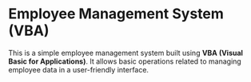 # Employee Management System (VBA)

This is a simple employee management system built using **VBA (Visual Basic for Applications)**. It allows basic operations related to managing employee data in a user-friendly interface.

